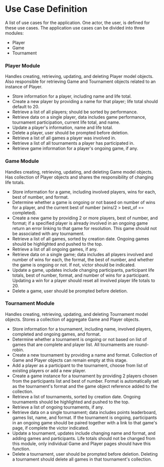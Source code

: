 # Use Case Definition
A list of use cases for the application. One actor, the user, is defined for these use cases. The application use cases can be divided into three modules:

* Player
* Game
* Tournament

### Player Module
Handles creating, retrieving, updating, and deleting Player model objects. Also responsible for retrieving Game and Tournament objects related to an instance of Player.

* Store information for a player, including name and life total.
* Create a new player by providing a name for that player; life total should default to 20.
* Retrieve a list of all players; should be sorted by performance.
* Retrieve data on a single player, data includes game performance, tournament participation, current life total, and name.
* Update a player's information, name and life total.
* Delete a player, user should be prompted before deletion.
* Retrieve a list of all games a player was involved in.
* Retrieve a list of all tournaments a player has participated in.
* Retrieve game information for a player's ongoing game, if any.


### Game Module
Handles creating, retrieving, updating, and deleting Game model objects. Has collection of Player objects and shares the responsibility of changing life totals.

* Store information for a game, including involved players, wins for each, best of number, and format.
* Determine whether a game is ongoing or not based on number of wins for a player, and the current best of number (wins/2 > best_of == completed).
* Create a new game by providing 2 or more players, best of number, and format; if a specified player is already involved in an ongoing game return an error linking to that game for resolution. This game should not be associated with any tournament.
* Retrieve a list of all games, sorted by creation date. Ongoing games should be highlighted and pushed to the top.
* Retrieve a list of all ongoing games, if any.
* Retrieve data on a single game; data includes all players involved and number of wins for each, the format, the best of number, and whether the game is ongoing or not. If not, victor should be indicated.
* Update a game, updates include changing participants, participant life totals, best of number, format, and number of wins for a participant. Updating a win for a player should reset all involved player life totals to 20.
* Delete a game, user should be prompted before deletion.


### Tournament Module
Handles creating, retrieving, updating, and deleting Tournament model objects. Stores a collection of aggregate Game and Player objects.

* Store information for a tournament, including name, involved players, completed and ongoing games, and format.
* Determine whether a tournament is ongoing or not based on list of games that are complete and player list. All tournaments are round-robin.
* Create a new tournament by providing a name and format. Collection of Game and Player objects can remain empty at this stage.
* Add a player as a participant to the tournament, choose from list of existing players or add a new player.
* Create a game instance for a tournament by providing 2 players chosen from the participants list and best of number. Format is automatically set as the tournament's format and the game object reference added to the collection.
* Retrieve a list of tournaments, sorted by creation date. Ongoing tournaments should be highlighted and pushed to the top.
* Retrieve a list of ongoing tournaments, if any.
* Retrieve data on a single tournament; data includes points leaderboard, games list, name, and format. If the tournament is ongoing, participants in an ongoing game should be paired together with a link to that game's page, if complete the victor indicated.
* Update a tournament, updates include changing name and format, and adding games and participants. Life totals should not be changed from this module, only individual Game and Player pages should have this function.
* Delete a tournament, user should be prompted before deletion. Deleting a tournament should delete all games in that tournament's collection.

